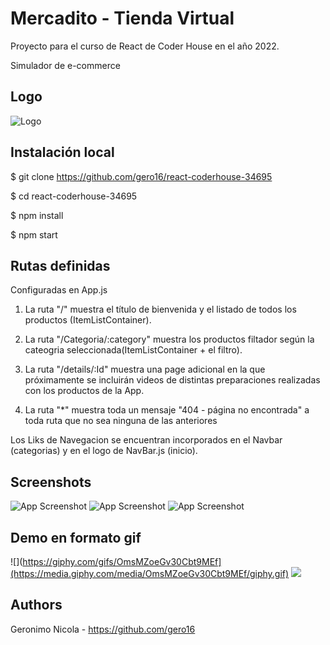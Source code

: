 # Mercadito - Tienda Virtual

Proyecto para el curso de React de Coder House en el año 2022.

Simulador de e-commerce


## Logo
![Logo](https://asset.cloudinary.com/geronicola/464cf1bc7b4babf6a0c6cfda63a30dab)


## Instalación local

$ git clone https://github.com/gero16/react-coderhouse-34695

$ cd react-coderhouse-34695

$ npm install

$ npm start


## Rutas definidas

Configuradas en App.js

1. La ruta "/" muestra el título de bienvenida y el listado de todos los productos (ItemListContainer).

2. La ruta "/Categoria/:category" muestra los productos filtador según la cateogria seleccionada(ItemListContainer + el filtro).

3. La ruta "/details/:Id" muestra una page adicional en la que próximamente se incluirán videos de distintas preparaciones realizadas con los productos de la App.

4. La ruta "*" muestra toda un mensaje "404 - página no encontrada" a toda ruta que no sea ninguna de las anteriores

Los Liks de Navegacion se encuentran incorporados en el Navbar (categorias) y en el logo de NavBar.js (inicio).


## Screenshots

![App Screenshot](https://res.cloudinary.com/geronicola/image/upload/v1660078999/sltdkry7lnkslbrtmzoy.jpg)
![App Screenshot](https://res.cloudinary.com/geronicola/image/upload/v1660078999/sltdkry7lnkslbrtmzoy.jpg)
![App Screenshot](https://res.cloudinary.com/geronicola/image/upload/v1660078999/ze5gxrzovimercbxqhwn.jpg)



## Demo en formato gif

![](https://giphy.com/gifs/OmsMZoeGv30Cbt9MEf](https://media.giphy.com/media/OmsMZoeGv30Cbt9MEf/giphy.gif)
![](https://media.giphy.com/media/NTtC8txTpPElUV4m47/giphy.gif)


## Authors

Geronimo Nicola - https://github.com/gero16
